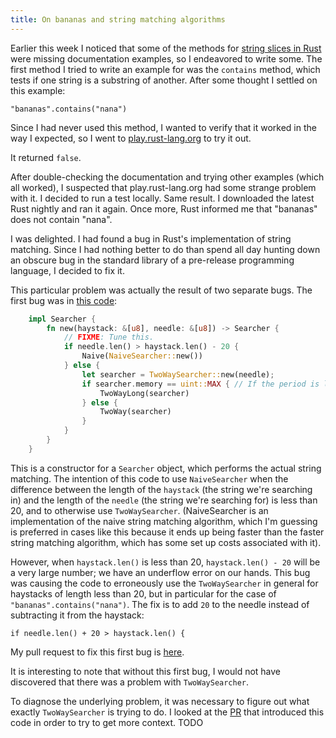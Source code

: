 ```yaml
---
title: On bananas and string matching algorithms
---
```


Earlier this week I noticed that some of the methods for [string slices in Rust](http://static.rust-lang.org/doc/master/std/str/trait.StrSlice.html) were missing documentation examples, so I endeavored to write some. The first method I tried to write an example for was the `contains` method, which tests if one string is a substring of another. After some thought I settled on this example:

    "bananas".contains("nana")

Since I had never used this method, I wanted to verify that it worked in the way I expected, so I went to [play.rust-lang.org](http://play.rust-lang.org/) to try it out.

It returned `false`.

After double-checking the documentation and trying other examples (which all worked), I suspected that play.rust-lang.org had some strange problem with it. I decided to run a test locally. Same result. I downloaded the latest Rust nightly and ran it again. Once more, Rust informed me that "bananas" does not contain "nana".

I was delighted. I had found a bug in Rust's implementation of string matching. Since I had nothing better to do than spend all day hunting down an obscure bug in the standard library of a pre-release programming language, I decided to fix it.

This particular problem was actually the result of two separate bugs. The first bug was in [this code](https://github.com/rust-lang/rust/blob/c88feffde4f5043adf07a6837026f228e20b67e6/src/libcore/str.rs#L562-L576):

```rust
    impl Searcher {
        fn new(haystack: &[u8], needle: &[u8]) -> Searcher {
            // FIXME: Tune this.
            if needle.len() > haystack.len() - 20 {
                Naive(NaiveSearcher::new())
            } else {
                let searcher = TwoWaySearcher::new(needle);
                if searcher.memory == uint::MAX { // If the period is long
                    TwoWayLong(searcher)
                } else {
                    TwoWay(searcher)
                }
            }
        }
    }
```

This is a constructor for a `Searcher` object, which performs the actual string matching. The intention of this code to use `NaiveSearcher` when the difference between the length of the `haystack` (the string we're searching in) and the length of the `needle` (the string we're searching for) is less than 20, and to otherwise use `TwoWaySearcher`. (NaiveSearcher is an implementation of the naive string matching algorithm, which I'm guessing is preferred in cases like this because it ends up being faster than the faster string matching algorithm, which has some set up costs associated with it).

However, when `haystack.len()` is less than 20, `haystack.len() - 20` will be a very large number; we have an underflow error on our hands. This bug was causing the code to erroneously use the `TwoWaySearcher` in general for haystacks of length less than 20, but in particular for the case of `"bananas".contains("nana")`. The fix is to add `20` to the needle instead of subtracting it from the haystack:

    if needle.len() + 20 > haystack.len() {

My pull request to fix this first bug is [here](https://github.com/rust-lang/rust/pull/16590).

It is interesting to note that without this first bug, I would not have discovered that there was a problem with `TwoWaySearcher`.

To diagnose the underlying problem, it was necessary to figure out what exactly `TwoWaySearcher` is trying to do. I looked at the [PR](https://github.com/rust-lang/rust/pull/14135) that introduced this code in order to try to get more context. TODO
